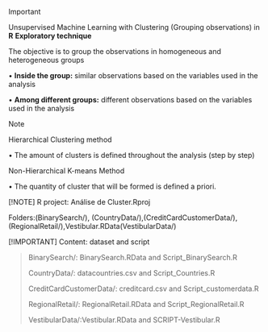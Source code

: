 > [!IMPORTANT]
>Unsupervised Machine Learning with Clustering (Grouping observations) in **R**
> **Exploratory technique**
>
> The objective is to group the observations in homogeneous and heterogeneous
groups


• **Inside the group:** similar observations based on the variables used in the analysis

• **Among different groups:** different observations based on the variables used in the analysis
> [!NOTE]
> Hierarchical Clustering method
>
>• The amount of clusters is defined throughout the analysis (step by step)
>
> Non-Hierarchical K-means Method
>
> • The quantity of cluster that will be formed is defined a priori.
>
>  [!NOTE]
> R project: Análise de Cluster.Rproj
>
> Folders:(BinarySearch/),  (CountryData/),(CreditCardCustomerData/),(RegionalRetail/),Vestibular.RData(VestibularData/)
> 
> [!IMPORTANT]
>Content: dataset and script

 
> BinarySearch/: BinarySearch.RData and Script_BinarySearch.R
>
> CountryData/: datacountries.csv and Script_Countries.R
>
>CreditCardCustomerData/:  creditcard.csv and Script_customerdata.R
>
>  RegionalRetail/: RegionalRetail.RData and Script_RegionalRetail.R
>
> VestibularData/:Vestibular.RData and SCRIPT-Vestibular.R

